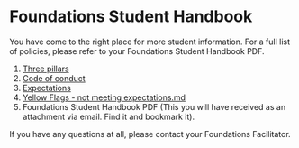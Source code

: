 # Foundations Student Handbook

You have come to the right place for more student information.  For a full list of policies, please refer to your Foundations Student Handbook PDF.

1. [Three pillars](three-pillars.md)  
2. [Code of conduct](code-of-conduct.md)  
3. [Expectations](expectations.md)
4. [Yellow Flags - not meeting expectations.md](yellow-flags.md) 
5. Foundations Student Handbook PDF 
(This you will have received as an attachment via email.  Find it and bookmark it).

If you have any questions at all, please contact your Foundations Facilitator.

